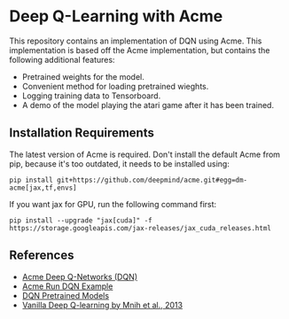 # Deep Q-Learning with Acme
This repository contains an implementation of DQN using Acme. This implementation is based off the Acme implementation, but contains the following additional features:
- Pretrained weights for the model.
- Convenient method for loading pretrained wieghts.
- Logging training data to Tensorboard.
- A demo of the model playing the atari game after it has been trained.




## Installation Requirements
The latest version of Acme is required. Don't install the default Acme from pip, because it's too outdated, it needs to be installed using: 
```
pip install git+https://github.com/deepmind/acme.git#egg=dm-acme[jax,tf,envs]
```
If you want jax for GPU, run the following command first:
```
pip install --upgrade "jax[cuda]" -f https://storage.googleapis.com/jax-releases/jax_cuda_releases.html
``` 



## References 
- [Acme Deep Q-Networks (DQN)](https://github.com/deepmind/acme/tree/master/acme/agents/jax/dqn) 
- [Acme Run DQN Example](https://github.com/deepmind/acme/blob/master/examples/baselines/rl_discrete/run_dqn.py)
- [DQN Pretrained Models](https://huggingface.co/ChristianOrr/dqn/tree/main)
- [Vanilla Deep Q-learning by Mnih et al., 2013](https://arxiv.org/abs/1312.5602)
